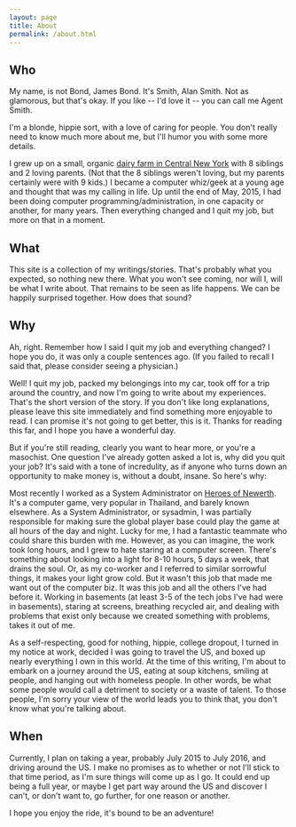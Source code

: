 ```yaml
---
layout: page
title: About
permalink: /about.html
---
```


## Who

My name, is not Bond, James Bond. It's Smith, Alan Smith. Not as glamorous, but that's okay. If you like -- I'd love it -- you can call me Agent Smith.

I'm a blonde, hippie sort, with a love of caring for people. You don't really need to know much more about me, but I'll humor you with some more details.

I grew up on a small, organic [dairy farm in Central New York](http://www.meadowsweetfarm.com) with 8 siblings and 2 loving parents. (Not that the 8 siblings weren't loving, but my parents certainly were with 9 kids.) I became a computer whiz/geek at a young age and thought that was my calling in life. Up until the end of May, 2015, I had been doing computer programming/administration, in one capacity or another, for many years. Then everything changed and I quit my job, but more on that in a moment.

## What

This site is a collection of my writings/stories. That's probably what you expected, so nothing new there. What you won't see coming, nor will I, will be what I write about. That remains to be seen as life happens. We can be happily surprised together. How does that sound?

## Why

Ah, right. Remember how I said I quit my job and everything changed? I hope you do, it was only a couple sentences ago. (If you failed to recall I said that, please consider seeing a physician.)

Well! I quit my job, packed my belongings into my car, took off for a trip around the country, and now I'm going to write about my experiences. That's the short version of the story. If you don't like long explanations, please leave this site immediately and find something more enjoyable to read. I can promise it's not going to get better, this is it. Thanks for reading this far, and I hope you have a wonderful day.

But if you're still reading, clearly you want to hear more, or you're a masochist. One question I've already gotten asked a lot is, why did you quit your job? It's said with a tone of incredulity, as if anyone who turns down an opportunity to make money is, without a doubt, insane. So here's why:

Most recently I worked as a System Administrator on [Heroes of Newerth](http://www.heroesofnewerth.com). It's a computer game, very popular in Thailand, and barely known elsewhere. As a System Administrator, or sysadmin, I was partially responsible for making sure the global player base could play the game at all hours of the day and night. Lucky for me, I had a fantastic teammate who could share this burden with me. However, as you can imagine, the work took long hours, and I grew to hate staring at a computer screen. There's something about looking into a light for 8-10 hours, 5 days a week, that drains the soul. Or, as my co-worker and I referred to similar sorrowful things, it makes your light grow cold.
But it wasn't this job that made me want out of the computer biz. It was this job and all the others I've had before it. Working in basements (at least 3-5 of the tech jobs I've had were in basements), staring at screens, breathing recycled air, and dealing with problems that exist only because we created something with problems, takes it out of me.

As a self-respecting, good for nothing, hippie, college dropout, I turned in my notice at work, decided I was going to travel the US, and boxed up nearly everything I own in this world. At the time of this writing, I'm about to embark on a journey around the US, eating at soup kitchens, smiling at people, and hanging out with homeless people. In other words, be what some people would call a detriment to society or a waste of talent. To those people, I'm sorry your view of the world leads you to think that, you don't know what you're talking about.

## When

Currently, I plan on taking a year, probably July 2015 to July 2016, and driving around the US. I make no promises as to whether or not I'll stick to that time period, as I'm sure things will come up as I go. It could end up being a full year, or maybe I get part way around the US and discover I can't, or don't want to, go further, for one reason or another.


I hope you enjoy the ride, it's bound to be an adventure!
